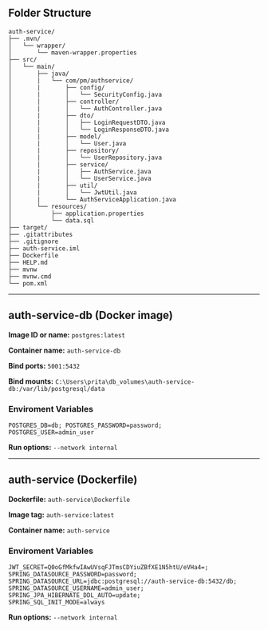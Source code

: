 ## Folder Structure

```
auth-service/
├── .mvn/
│   └── wrapper/
│       └── maven-wrapper.properties
├── src/
│   └── main/
│       ├── java/
│       |   └── com/pm/authservice/
│       |       ├── config/
│       |       │   └── SecurityConfig.java
│       |       ├── controller/
│       |       │   └── AuthController.java
│       |       ├── dto/
│       |       │   ├── LoginRequestDTO.java
│       |       │   └── LoginResponseDTO.java
│       |       ├── model/
│       |       │   └── User.java
│       |       ├── repository/
│       |       │   └── UserRepository.java
│       |       ├── service/
│       |       │   ├── AuthService.java
│       |       │   └── UserService.java
│       |       ├── util/
│       |       │   └── JwtUtil.java
│       |       └── AuthServiceApplication.java
│       └── resources/
│           ├── application.properties
│           └── data.sql
├── target/
├── .gitattributes
├── .gitignore
├── auth-service.iml
├── Dockerfile
├── HELP.md
├── mvnw
├── mvnw.cmd
└── pom.xml
```

---

## auth-service-db (Docker image)

**Image ID or name:** `postgres:latest`

**Container name:** `auth-service-db`

**Bind ports:** `5001:5432`

**Bind mounts:** `C:\Users\prita\db_volumes\auth-service-db:/var/lib/postgresql/data`

### Enviroment Variables
```
POSTGRES_DB=db; POSTGRES_PASSWORD=password;
POSTGRES_USER=admin_user
```

**Run options:** `--network internal`

---

## auth-service (Dockerfile)

**Dockerfile:** `auth-service\Dockerfile`

**Image tag:** `auth-service:latest`

**Container name:** `auth-service`

### Enviroment Variables
```
JWT_SECRET=Q0oGfMkfwIAwUVsqFJTmsCDYiuZBfXE1N5htU/eVHa4=;
SPRING_DATASOURCE_PASSWORD=password;
SPRING_DATASOURCE_URL=jdbc:postgresql://auth-service-db:5432/db;
SPRING_DATASOURCE_USERNAME=admin_user;
SPRING_JPA_HIBERNATE_DDL_AUTO=update;
SPRING_SQL_INIT_MODE=always
```

**Run options:** `--network internal`
